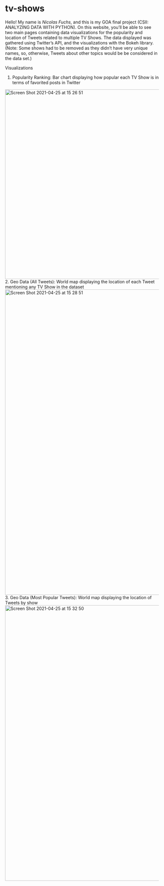 # tv-shows
Hello! My name is *Nicolas Fuchs*, and this is my GOA final project (CSII: ANALYZING DATA WITH PYTHON). On this website, you’ll be able to see two main pages containing data visualizations for the popularity and location of Tweets related to multiple TV Shows. The data displayed was gathered using Twitter’s API, and the visualizations with the Bokeh library. (Note: Some shows had to be removed as they didn’t have very unique names, so, otherwise, Tweets about other topics would be be considered in the data set.)

Visualizations
1. Popularity Ranking: Bar chart displaying how popular each TV Show is in terms of favorited posts in Twitter
<img width="621" alt="Screen Shot 2021-04-25 at 15 26 51" src="https://user-images.githubusercontent.com/54503503/116444445-1be53b80-a82b-11eb-82b0-e69165ff74c1.png">
2. Geo Data (All Tweets): World map displaying the location of each Tweet mentioning any TV Show in the dataset
<img width="1000" alt="Screen Shot 2021-04-25 at 15 28 51" src="https://user-images.githubusercontent.com/54503503/116444471-2273b300-a82b-11eb-8faa-dcbd31bbe027.png">
3. Geo Data (Most Popular Tweets): World map displaying the location of Tweets by show
<img width="902" alt="Screen Shot 2021-04-25 at 15 32 50" src="https://user-images.githubusercontent.com/54503503/116444488-269fd080-a82b-11eb-8227-da386b9dc26c.png">
